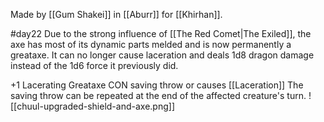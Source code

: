 Made by [[Gum Shakei]] in [[Aburr]] for [[Khirhan]].

#day22 Due to the strong influence of [[The Red Comet|The Exiled]], the axe has most of its dynamic parts melded and is now permanently a greataxe. It can no longer cause laceration and deals 1d8 dragon damage instead of the 1d6 force it previously did.

+1 Lacerating Greataxe
CON saving throw or causes [[Laceration]]
The saving throw can be repeated at the end of the affected creature's turn.
![[chuul-upgraded-shield-and-axe.png]]